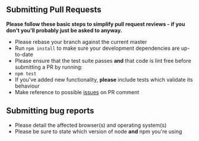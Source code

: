 ## Submitting Pull Requests

**Please follow these basic steps to simplify pull request reviews - if you don't you'll probably just be asked to anyway.**

* Please rebase your branch against the current master
* Run ```npm install``` to make sure your development dependencies are up-to-date
* Please ensure that the test suite passes **and** that code is lint free before submitting a PR by running:
 * ```npm test```
* If you've added new functionality, **please** include tests which validate its behaviour
* Make reference to possible [issues](https://github.com/NathanWalker/angular2-seed-advanced/issues) on PR comment

## Submitting bug reports

* Please detail the affected browser(s) and operating system(s)
* Please be sure to state which version of node **and** npm you're using